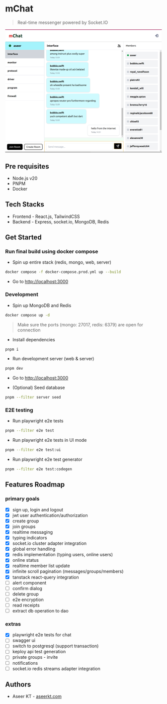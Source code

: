 # mChat

> Real-time messenger powered by Socket.IO

![Chat Interface](./screenshots/chat-interface.png)

## Pre requisites

- Node.js v20
- PNPM
- Docker

## Tech Stacks

- Frontend - React.js, TailwindCSS
- Backend - Express, socket.io, MongoDB, Redis

## Get Started

### Run final build using docker compose

- Spin up entire stack (redis, mongo, web, server)
```bash
docker compose -f docker-compose.prod.yml up --build
```
- Go to [http://localhost:3000](http://localhost:3000)

### Development

- Spin up MongoDB and Redis
```bash
docker compose up -d
```

> Make sure the ports (mongo: 27017, redis: 6379) are open for connection

- Install dependencies
```bash
pnpm i
```

- Run development server (web & server)
```bash
pnpm dev
```

- Go to [http://localhost:3000](http://localhost:3000)

- (Optional) Seed database
```bash
pnpm --filter server seed
```

### E2E testing

- Run playwright e2e tests
```bash
pnpm --filter e2e test
```
- Run playwright e2e tests in UI mode
```bash
pnpm --filter e2e test:ui
```
- Run playwright e2e test generator
```bash
pnpm --filter e2e test:codegen
```

## Features Roadmap


### primary goals

- [x] sign up, login and logout
- [x] jwt user authentication/authorization
- [x] create group
- [x] join groups
- [x] realtime messaging
- [x] typing indicators
- [x] socket.io cluster adapter integration
- [x] global error handling
- [x] redis implementation (typing users, online users)
- [x] online status
- [x] realtime member list update
- [x] infinite scroll pagination (messages/groups/members)
- [x] tanstack react-query integration 
- [ ] alert component
- [ ] confirm dialog
- [ ] delete group
- [ ] e2e encryption
- [ ] read receipts
- [ ] extract db operation to dao

### extras

- [x] playwright e2e tests for chat
- [ ] swagger ui
- [ ] switch to postgresql (support transaction)
- [ ] keploy api test generation
- [ ] private groups - invite
- [ ] notifications
- [ ] socket.io redis streams adapter integration

## Authors

- Aseer KT - [aseerkt.com](https://aseerkt.com)